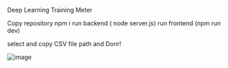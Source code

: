 Deep Learning Training Meter

Copy repository
npm i 
run backend ( node server.js)
run frontend (npm run dev)

select and copy CSV file path and Donr!

![image](https://github.com/nav1dzaman/deeplearning-training-meter/assets/91715504/7891b745-fb03-4a19-b49e-f2570cf77ff8)
